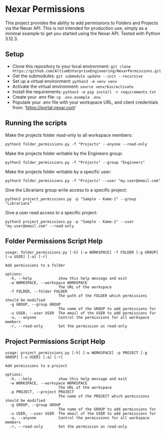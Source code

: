 # Nexar Permissions

This project provides the ability to add permissions to Folders and Projects via the Nexar API.
This is not intended for production use, simply as a minimal example to get you started using the Nexar API.
Tested with Python 3.12.3.

## Setup
- Clone this repository to your local environment: `git clone https://github.com/AltiumEnterpriseEngineering/NexarPermissions.git`
- Get the submodules: `git submodule update --init --recursive`
- Set up a virtual environment: `python3 -m venv venv`
- Activate the virtual environment: `source venv/bin/activate`
- Install the requirements: `python3 -m pip install -r requirements.txt`
- Create your .env file: `cp .env.example .env`
- Populate your .env file with your workspace URL, and client credentials from: 'https://portal.nexar.com'

## Running the scripts
Make the projects folder read-only to all workspace members: 
```
python3 folder_permissions.py -f "Projects" --anyone --read-only
```
Make the projects folder writable by the Engineers group: 
```
python3 folder_permissions.py -f "Projects" --group "Engineers"
```
Make the projects folder writable by a specific user: 
```
python3 folder_permissions.py -f "Projects" --user "my.user@email.com"
```
Give the Librarians group write access to a specific project: 
```
python3 project_permissions.py -p "Sample - Kame-1" --group "Librarians"
```
Give a user read access to a specific project: 
```
python3 project_permissions.py -p "Sample - Kame-1" --user "my.user@email.com" --read-only
```

## Folder Permissions Script Help
```
usage: folder_permissions.py [-h] [-w WORKSPACE] -f FOLDER [-g GROUP] [-u USER] [-a] [-r]

Add permissions to a folder

options:
  -h, --help            show this help message and exit
  -w WORKSPACE, --workspace WORKSPACE
                        The URL of the workspace
  -f FOLDER, --folder FOLDER
                        The path of the FOLDER which permissions should be modified
  -g GROUP, --group GROUP
                        The name of the GROUP to add permissions for
  -u USER, --user USER  The email of the USER to add permissions for
  -a, --anyone          Control the permissions for all workspace members
  -r, --read-only       Set the permission as read-only
```
## Project Permissions Script Help
```
usage: project_permissions.py [-h] [-w WORKSPACE] -p PROJECT [-g GROUP] [-u USER] [-a] [-r]

Add permissions to a project

options:
  -h, --help            show this help message and exit
  -w WORKSPACE, --workspace WORKSPACE
                        The URL of the workspace
  -p PROJECT, --project PROJECT
                        The name of the PROJECT which permissions should be modified
  -g GROUP, --group GROUP
                        The name of the GROUP to add permissions for
  -u USER, --user USER  The email of the USER to add permissions for
  -a, --anyone          Control the permissions for all workspace members
  -r, --read-only       Set the permission as read-only
```